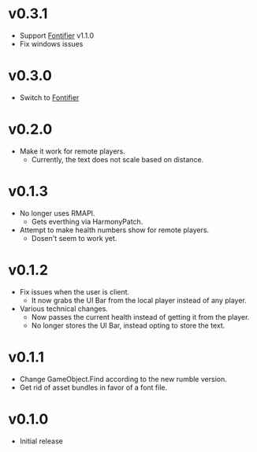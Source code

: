 # v0.3.1
- Support [Fontifier](https://thunderstore.io/c/rumble/p/ninjaguardian/Fontifier) v1.1.0
- Fix windows issues

# v0.3.0
- Switch to [Fontifier](https://thunderstore.io/c/rumble/p/ninjaguardian/Fontifier)

# v0.2.0
- Make it work for remote players.
	- Currently, the text does not scale based on distance.

# v0.1.3
- No longer uses RMAPI.
	- Gets everthing via HarmonyPatch.
- Attempt to make health numbers show for remote players.
	- Dosen't seem to work yet.

# v0.1.2
- Fix issues when the user is client.
	- It now grabs the UI Bar from the local player instead of any player.
- Various technical changes.
	- Now passes the current health instead of getting it from the player.
	- No longer stores the UI Bar, instead opting to store the text.

# v0.1.1
- Change GameObject.Find according to the new rumble version.
- Get rid of asset bundles in favor of a font file.

# v0.1.0
- Initial release
